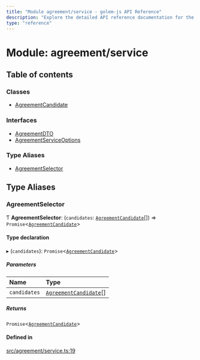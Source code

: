 ```yaml
---
title: "Module agreement/service - golem-js API Reference"
description: "Explore the detailed API reference documentation for the Module agreement/service within the golem-js SDK for the Golem Network."
type: "reference"
---
```

# Module: agreement/service

## Table of contents

### Classes

- [AgreementCandidate](../classes/agreement_service.AgreementCandidate)

### Interfaces

- [AgreementDTO](../interfaces/agreement_service.AgreementDTO)
- [AgreementServiceOptions](../interfaces/agreement_service.AgreementServiceOptions)

### Type Aliases

- [AgreementSelector](agreement_service#agreementselector)

## Type Aliases

### AgreementSelector

Ƭ **AgreementSelector**: (`candidates`: [`AgreementCandidate`](../classes/agreement_service.AgreementCandidate)[]) => `Promise`<[`AgreementCandidate`](../classes/agreement_service.AgreementCandidate)\>

#### Type declaration

▸ (`candidates`): `Promise`<[`AgreementCandidate`](../classes/agreement_service.AgreementCandidate)\>

##### Parameters

| Name | Type |
| :------ | :------ |
| `candidates` | [`AgreementCandidate`](../classes/agreement_service.AgreementCandidate)[] |

##### Returns

`Promise`<[`AgreementCandidate`](../classes/agreement_service.AgreementCandidate)\>

#### Defined in

[src/agreement/service.ts:19](https://github.com/golemfactory/golem-js/blob/e10a928/src/agreement/service.ts#L19)
